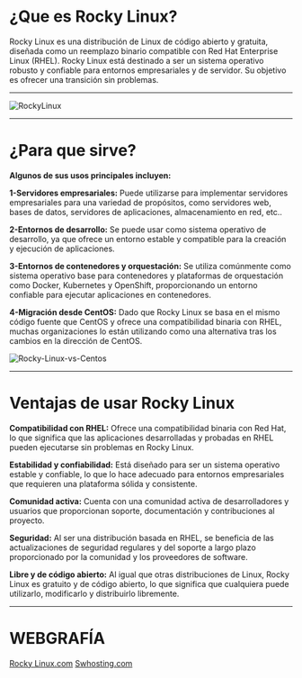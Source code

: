 # ¿Que es Rocky Linux?


Rocky Linux es una distribución de Linux de código abierto y gratuita, diseñada como un reemplazo binario compatible con Red Hat Enterprise Linux (RHEL). Rocky Linux está destinado a ser un sistema operativo robusto y confiable para entornos empresariales y de servidor. Su objetivo es ofrecer una transición sin problemas.


***

![RockyLinux](https://github.com/ArturoKronos/PaquetesRPM/assets/145538520/b94b23f5-0fdb-4180-82f6-7b2a577b5eb3)

*** 

# ¿Para que sirve?

**Algunos de sus usos principales incluyen:**

**1-Servidores empresariales:** Puede utilizarse para implementar servidores empresariales para una variedad de propósitos, como servidores web, bases de datos, servidores de aplicaciones, almacenamiento en red, etc..

**2-Entornos de desarrollo:** Se puede usar como sistema operativo de desarrollo, ya que ofrece un entorno estable y compatible para la creación y ejecución de aplicaciones.

**3-Entornos de contenedores y orquestación:** Se utiliza comúnmente como sistema operativo base para contenedores y plataformas de orquestación como Docker, Kubernetes y OpenShift, proporcionando un entorno confiable para ejecutar aplicaciones en contenedores.

**4-Migración desde CentOS:** Dado que Rocky Linux se basa en el mismo código fuente que CentOS y ofrece una compatibilidad binaria con RHEL, muchas organizaciones lo están utilizando como una alternativa tras los cambios en la dirección de CentOS.

![Rocky-Linux-vs-Centos](https://github.com/ArturoKronos/PaquetesRPM/assets/145538520/03945e27-6da1-4194-901e-492db7578820)

***

# Ventajas de usar Rocky Linux

**Compatibilidad con RHEL:** Ofrece una compatibilidad binaria con Red Hat, lo que significa que las aplicaciones desarrolladas y probadas en RHEL pueden ejecutarse sin problemas en Rocky Linux.

**Estabilidad y confiabilidad:** Está diseñado para ser un sistema operativo estable y confiable, lo que lo hace adecuado para entornos empresariales que requieren una plataforma sólida y consistente.

**Comunidad activa:** Cuenta con una comunidad activa de desarrolladores y usuarios que proporcionan soporte, documentación y contribuciones al proyecto.

**Seguridad:** Al ser una distribución basada en RHEL, se beneficia de las actualizaciones de seguridad regulares y del soporte a largo plazo proporcionado por la comunidad y los proveedores de software.

**Libre y de código abierto:** Al igual que otras distribuciones de Linux, Rocky Linux es gratuito y de código abierto, lo que significa que cualquiera puede utilizarlo, modificarlo y distribuirlo libremente.

***


# WEBGRAFÍA
[Rocky Linux.com](/)
[Swhosting.com](/)





